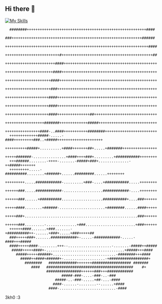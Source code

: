 ## Hi there 👋

[![My Skills](https://skillicons.dev/icons?i=c,lua,neovim,obsidian,apple)](https://skillicons.dev)

      ########+++++++++++++++++++++++++++++++++++++++++++++++++++++++####   
      ###++++++++++++++++++++++++++++++++++++++++++++++++++++++++++++###### 
      ++++++++++++++++++++++++++++++++++++++++++++++++++++++++++++++++++####
      +++++++++++++++++++++++++#++++++++++++++++++++++++++++++++++++++++++##
      +++++++++++++++++++++++####+++++++++++++++++++++++++++++++++++++++++++
      ++++++++++++++++++++++####++++++++++++++++++++++++++++++++++++++++++++
      +++++++++++++++++++++####+++++++++++++++++++++++++++++++++++++++++++++
      +++++++++++++++++++++###++++++++++++++++++++++++++++++++++++++++++++++
      ++++++++++++++++++++####++++++++++++++++++++++++++++++++++++++++++++++
      ++++++++++++++++++++####++++++++++++++++++++++++++++++++++++++++++++++
      ++++++++++++++++++++####+++++++++++++++##+++++++++++++++++++++++++++++
      ++++++++++++++++++#######+++++++++++++#####+++++++++++++++++++++++++++
      ++++++++++++++++####-..####+++++++++++########++++++++++++++++++++++++
      +++++++++++++#####-.....-####+++++++++###..+#####+++++++++++++++++++++
      ++++++++++#####+..........+####+++++++##+.....+#######++++++++++++++++
      +++++#######-...............+####++++###+.........+###########++++++++
      +++######........-++++-.......-#####+###+..............-++#####+++++++
      +++++++++.....-##########........+######+......#########......++++++++
      +++++++++.....############-.........+###-....+###########.....++++++++
      ++++++###.....############-..................############-....++++++++
      ++++++###......+##########...................###########+....###++++++
      +++++####........+######-.....................+########......####+++++
      +++++###+....................................................###++++++
      ++++++###.........-..............+###.......................+###++++++
      ++++++####.......+###.......-+##########++-......+###+.....+###+++++##
      ###+++++###+.......############+-.....-############-.....-####+++#####
      ####+++++####-........+++--....................-.......-#####++#####  
       #####+++++####+-....................................+#####+++####    
         #####+++++######+.............................-########+++####     
           #####++####+######+-...................-+##################+     
             ########   #############+++++++################## #######      
                ####   ########################################    #+       
                       ################++++++###+++############             
                              #####-###-....-###-..-###                     
                           #####-..-###-.....+##-...-####                   
                          ####-......-........--......+####                 
                        ####-..........................-####                

  3kh0 :3
